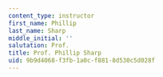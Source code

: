 ```yaml
---
content_type: instructor
first_name: Phillip
last_name: Sharp
middle_initial: ''
salutation: Prof.
title: Prof. Phillip Sharp
uid: 9b9d4068-f3fb-1a0c-f881-8d530c5d028f
---
```

